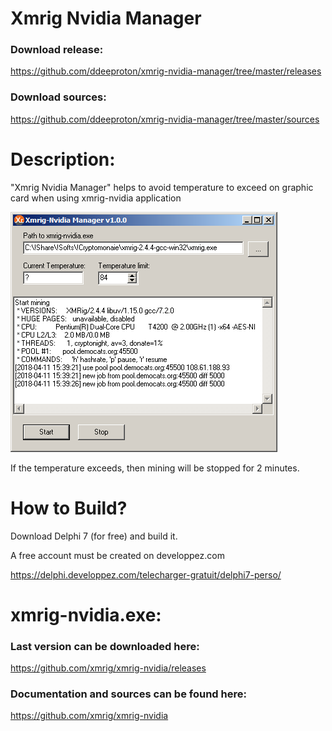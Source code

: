 


# Xmrig Nvidia Manager

### Download release:

https://github.com/ddeeproton/xmrig-nvidia-manager/tree/master/releases

### Download sources:

https://github.com/ddeeproton/xmrig-nvidia-manager/tree/master/sources

# Description: 

"Xmrig Nvidia Manager" helps to avoid temperature to exceed on graphic card when using xmrig-nvidia application

![](preview.png)

If the temperature exceeds, then mining will be stopped for 2 minutes. 

# How to Build?

Download Delphi 7 (for free) and build it.

A free account must be created on developpez.com

https://delphi.developpez.com/telecharger-gratuit/delphi7-perso/

# xmrig-nvidia.exe: 

### Last version can be downloaded here:

https://github.com/xmrig/xmrig-nvidia/releases

### Documentation and sources can be found here:

https://github.com/xmrig/xmrig-nvidia